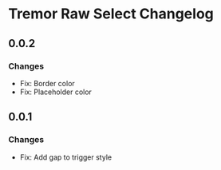 # Tremor Raw Select Changelog

## 0.0.2

### Changes

- Fix: Border color
- Fix: Placeholder color

## 0.0.1

### Changes

- Fix: Add gap to trigger style
